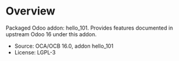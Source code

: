 # Overview

Packaged Odoo addon: hello_101. Provides features documented in upstream Odoo 16 under this addon.

- Source: OCA/OCB 16.0, addon hello_101
- License: LGPL-3
